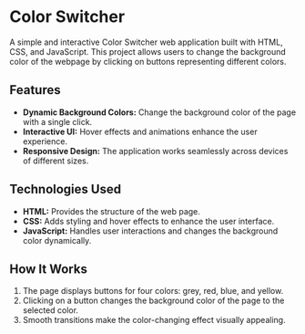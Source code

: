 # Color Switcher

A simple and interactive Color Switcher web application built with HTML, CSS, and JavaScript. This project allows users to change the background color of the webpage by clicking on buttons representing different colors.

## Features

- **Dynamic Background Colors:** Change the background color of the page with a single click.
- **Interactive UI:** Hover effects and animations enhance the user experience.
- **Responsive Design:** The application works seamlessly across devices of different sizes.

## Technologies Used

- **HTML:** Provides the structure of the web page.
- **CSS:** Adds styling and hover effects to enhance the user interface.
- **JavaScript:** Handles user interactions and changes the background color dynamically.

## How It Works

1. The page displays buttons for four colors: grey, red, blue, and yellow.
2. Clicking on a button changes the background color of the page to the selected color.
3. Smooth transitions make the color-changing effect visually appealing.
